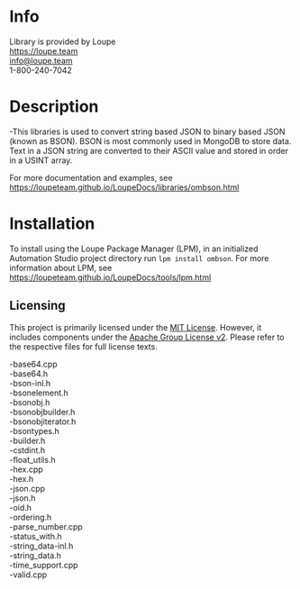 # Info
Library is provided by Loupe  
https://loupe.team  
info@loupe.team  
1-800-240-7042  

# Description
-This libraries is used to convert string based JSON to binary based JSON (known as BSON). BSON is most commonly used in MongoDB to store data. Text in a JSON string are converted to their ASCII value and stored in order in a USINT array.

For more documentation and examples, see https://loupeteam.github.io/LoupeDocs/libraries/ombson.html

# Installation
To install using the Loupe Package Manager (LPM), in an initialized Automation Studio project directory run `lpm install ombson`. For more information about LPM, see https://loupeteam.github.io/LoupeDocs/tools/lpm.html

## Licensing

This project is primarily licensed under the [MIT License](LICENSE.md). However, it includes components under the [Apache Group License v2](LICENSE-Apache.md). Please refer to the respective files for full license texts.

-base64.cpp  
-base64.h  
-bson-inl.h  
-bsonelement.h  
-bsonobj.h  
-bsonobjbuilder.h  
-bsonobjiterator.h  
-bsontypes.h  
-builder.h  
-cstdint.h  
-float_utils.h  
-hex.cpp  
-hex.h  
-json.cpp  
-json.h  
-oid.h  
-ordering.h  
-parse_number.cpp  
-status_with.h  
-string_data-inl.h  
-string_data.h  
-time_support.cpp  
-valid.cpp  
